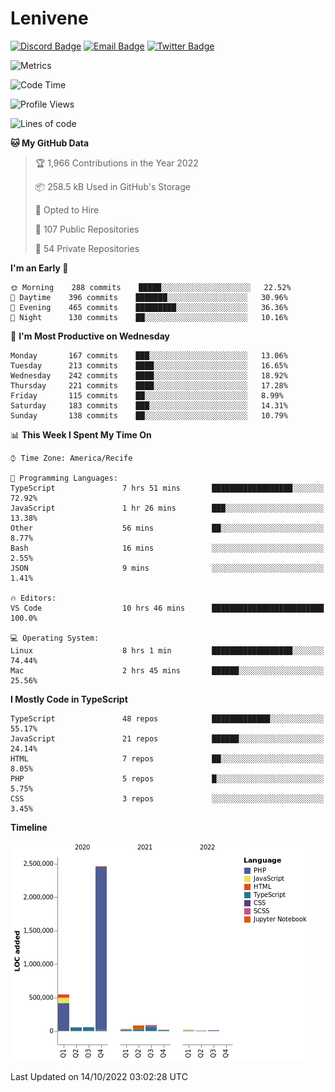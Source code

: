 # Lenivene

[![Discord Badge](https://img.shields.io/badge/-Lenivene%230715-black?style=flat-square&logo=Discord&logoColor=white)](http://discord.com/)
[![Email Badge](https://img.shields.io/badge/-lenivene@msn.com-black?style=flat-square&logo=Gmail&logoColor=white&link=mailto:lenivene@msn.com)](mailto:lenivene@msn.com)
[![Twitter Badge](https://img.shields.io/badge/-@enevinel-black?style=flat-square&logo=twitter&logoColor=white&link=https://twitter.com/enevinel)](https://twitter.com/enevinel)

<!-- https://github-readme-stats.vercel.app/api?username=lenivene&show_icons=true -->

<img src="https://metrics.lecoq.io/lenivene?template=classic&config.timezone=America%2FRecife" alt="Metrics" />

<!--START_SECTION:waka-->
![Code Time](http://img.shields.io/badge/Code%20Time-811%20hrs%201%20min-blue)

![Profile Views](http://img.shields.io/badge/Profile%20Views-0-blue)

![Lines of code](https://img.shields.io/badge/From%20Hello%20World%20I%27ve%20Written-3%20Million%20lines%20of%20code-blue)

**🐱 My GitHub Data** 

> 🏆 1,966 Contributions in the Year 2022
 > 
> 📦 258.5 kB Used in GitHub's Storage 
 > 
> 💼 Opted to Hire
 > 
> 📜 107 Public Repositories 
 > 
> 🔑 54 Private Repositories  
 > 
**I'm an Early 🐤** 

```text
🌞 Morning    288 commits    █████░░░░░░░░░░░░░░░░░░░░   22.52% 
🌆 Daytime    396 commits    ███████░░░░░░░░░░░░░░░░░░   30.96% 
🌃 Evening    465 commits    █████████░░░░░░░░░░░░░░░░   36.36% 
🌙 Night      130 commits    ██░░░░░░░░░░░░░░░░░░░░░░░   10.16%

```
📅 **I'm Most Productive on Wednesday** 

```text
Monday       167 commits    ███░░░░░░░░░░░░░░░░░░░░░░   13.06% 
Tuesday      213 commits    ████░░░░░░░░░░░░░░░░░░░░░   16.65% 
Wednesday    242 commits    ████░░░░░░░░░░░░░░░░░░░░░   18.92% 
Thursday     221 commits    ████░░░░░░░░░░░░░░░░░░░░░   17.28% 
Friday       115 commits    ██░░░░░░░░░░░░░░░░░░░░░░░   8.99% 
Saturday     183 commits    ███░░░░░░░░░░░░░░░░░░░░░░   14.31% 
Sunday       138 commits    ██░░░░░░░░░░░░░░░░░░░░░░░   10.79%

```


📊 **This Week I Spent My Time On** 

```text
⌚︎ Time Zone: America/Recife

💬 Programming Languages: 
TypeScript               7 hrs 51 mins       ██████████████████░░░░░░░   72.92% 
JavaScript               1 hr 26 mins        ███░░░░░░░░░░░░░░░░░░░░░░   13.38% 
Other                    56 mins             ██░░░░░░░░░░░░░░░░░░░░░░░   8.77% 
Bash                     16 mins             ░░░░░░░░░░░░░░░░░░░░░░░░░   2.55% 
JSON                     9 mins              ░░░░░░░░░░░░░░░░░░░░░░░░░   1.41%

🔥 Editors: 
VS Code                  10 hrs 46 mins      █████████████████████████   100.0%

💻 Operating System: 
Linux                    8 hrs 1 min         ██████████████████░░░░░░░   74.44% 
Mac                      2 hrs 45 mins       ██████░░░░░░░░░░░░░░░░░░░   25.56%

```

**I Mostly Code in TypeScript** 

```text
TypeScript               48 repos            █████████████░░░░░░░░░░░░   55.17% 
JavaScript               21 repos            ██████░░░░░░░░░░░░░░░░░░░   24.14% 
HTML                     7 repos             ██░░░░░░░░░░░░░░░░░░░░░░░   8.05% 
PHP                      5 repos             █░░░░░░░░░░░░░░░░░░░░░░░░   5.75% 
CSS                      3 repos             ░░░░░░░░░░░░░░░░░░░░░░░░░   3.45%

```


**Timeline**

![Chart not found](https://raw.githubusercontent.com/lenivene/lenivene/master/charts/bar_graph.png) 


 Last Updated on 14/10/2022 03:02:28 UTC
<!--END_SECTION:waka-->